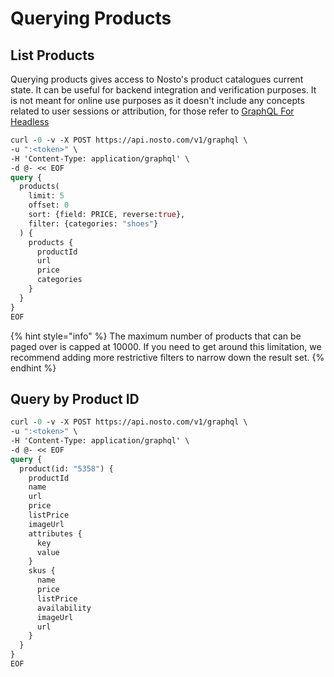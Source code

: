 # Querying Products

## List Products

Querying products gives access to Nosto's product catalogues current state. It can be useful for backend integration and verification purposes. It is not meant for online use purposes as it doesn't include any concepts related to user sessions or attribution, for those refer to [GraphQL For Headless](../graphql-for-headless.md)

```graphql
curl -0 -v -X POST https://api.nosto.com/v1/graphql \
-u ":<token>" \
-H 'Content-Type: application/graphql' \
-d @- << EOF
query {
  products(
    limit: 5
    offset: 0
    sort: {field: PRICE, reverse:true},
    filter: {categories: "shoes"}
  ) {
    products {
      productId
      url
      price
      categories
    }
  }
}
EOF
```

{% hint style="info" %}
The maximum number of products that can be paged over is capped at 10000. If you need to get around this limitation, we recommend adding more restrictive filters to narrow down the result set.
{% endhint %}

## Query by Product ID

```graphql
curl -0 -v -X POST https://api.nosto.com/v1/graphql \
-u ":<token>" \
-H 'Content-Type: application/graphql' \
-d @- << EOF
query {
  product(id: "5358") {
    productId
    name
    url
    price
    listPrice
    imageUrl
    attributes {
      key
      value
    }
    skus {
      name
      price
      listPrice
      availability
      imageUrl
      url
    }
  }
}
EOF
```

